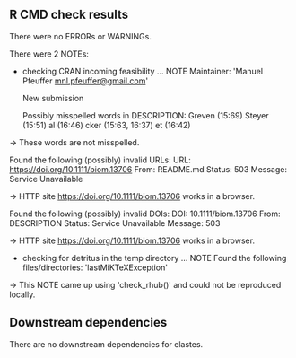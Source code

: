 ## R CMD check results
There were no ERRORs or WARNINGs. 

There were 2 NOTEs:

* checking CRAN incoming feasibility ... NOTE
  Maintainer: 'Manuel Pfeuffer <mnl.pfeuffer@gmail.com>'
  
  New submission
  
  Possibly misspelled words in DESCRIPTION:
    Greven (15:69)
    Steyer (15:51)
    al (16:46)
    cker (15:63, 16:37)
    et (16:42)
    
 -> These words are not misspelled.
  
  Found the following (possibly) invalid URLs:
    URL: https://doi.org/10.1111/biom.13706
      From: README.md
      Status: 503
      Message: Service Unavailable
      
 -> HTTP site https://doi.org/10.1111/biom.13706 works in a browser.
  
  Found the following (possibly) invalid DOIs:
    DOI: 10.1111/biom.13706
      From: DESCRIPTION
      Status: Service Unavailable
      Message: 503
  
 -> HTTP site https://doi.org/10.1111/biom.13706 works in a browser.
    

* checking for detritus in the temp directory ... NOTE
  Found the following files/directories:
    'lastMiKTeXException'
  
 -> This NOTE came up using 'check_rhub()' and could not be reproduced locally.


## Downstream dependencies

There are no downstream dependencies for elastes.
